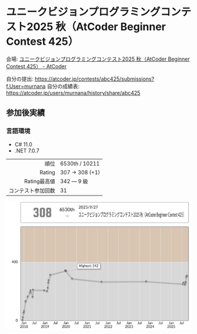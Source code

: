 # ユニークビジョンプログラミングコンテスト2025 秋（AtCoder Beginner Contest 425）

会場: [ユニークビジョンプログラミングコンテスト2025 秋（AtCoder Beginner Contest 425） - AtCoder](https://atcoder.jp/contests/abc425)

自分の提出: https://atcoder.jp/contests/abc425/submissions?f.User=murnana
自分の成績表: https://atcoder.jp/users/murnana/history/share/abc425


## 参加後実績

### 言語環境
* C# 11.0
* .NET 7.0.7

|                    |                |
| -----------------: | :------------- |
|               順位 | 6530th / 10211 |
|             Rating | 307 → 308 (+1) |
|       Rating最高値 | 342 ― 9 級     |
| コンテスト参加回数 | 31             |

![ratingStatus](ratingStatus.png)
![ratingGraph](ratingGraph.png)
